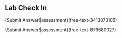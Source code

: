 
## Lab Check In
{Submit Answer!|assessment}(free-text-3413873105)

{Submit Answer!|assessment}(free-text-879680027)


